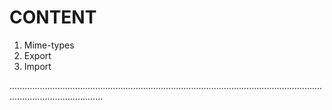 # CONTENT

1. Mime-types
2. Export
3. Import


.................................................................................................................................................................
